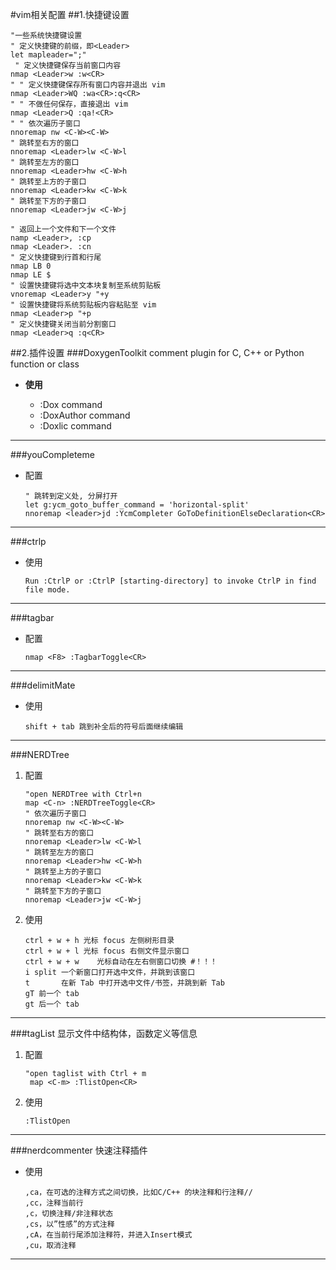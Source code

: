 #vim相关配置
##1.快捷键设置
```
"一些系统快捷键设置
" 定义快捷键的前缀，即<Leader>
let mapleader=";"
 " 定义快捷键保存当前窗口内容
nmap <Leader>w :w<CR>
" " 定义快捷键保存所有窗口内容并退出 vim
nmap <Leader>WQ :wa<CR>:q<CR>
" " 不做任何保存，直接退出 vim
nmap <Leader>Q :qa!<CR>
" " 依次遍历子窗口
nnoremap nw <C-W><C-W>
" 跳转至右方的窗口
nnoremap <Leader>lw <C-W>l
" 跳转至左方的窗口
nnoremap <Leader>hw <C-W>h
" 跳转至上方的子窗口
nnoremap <Leader>kw <C-W>k
" 跳转至下方的子窗口
nnoremap <Leader>jw <C-W>j

" 返回上一个文件和下一个文件
namp <Leader>, :cp
nmap <Leader>. :cn 
" 定义快捷键到行首和行尾
nmap LB 0
nmap LE $
" 设置快捷键将选中文本块复制至系统剪贴板
vnoremap <Leader>y "+y
" 设置快捷键将系统剪贴板内容粘贴至 vim
nmap <Leader>p "+p
" 定义快捷键关闭当前分割窗口
nmap <Leader>q :q<CR>
```

##2.插件设置
###DoxygenToolkit
comment plugin for C, C++ or Python function or class

- **使用**

    - :Dox command 
    - :DoxAuthor command
    - :Doxlic command

----

###youCompleteme
- 配置
    
    ```
    " 跳转到定义处, 分屏打开
    let g:ycm_goto_buffer_command = 'horizontal-split'
    nnoremap <leader>jd :YcmCompleter GoToDefinitionElseDeclaration<CR>
    ```
    
----

###ctrlp

-  使用

    ```
    Run :CtrlP or :CtrlP [starting-directory] to invoke CtrlP in find file mode.
    ```
    
----

###tagbar
- 配置

    ```
    nmap <F8> :TagbarToggle<CR>
    ```
    
    
----

###delimitMate
- 使用

    ```
    shift + tab 跳到补全后的符号后面继续编辑
    ```

    
----

###NERDTree
1. 配置

   ```
   "open NERDTree with Ctrl+n
   map <C-n> :NERDTreeToggle<CR>
   " 依次遍历子窗口
   nnoremap nw <C-W><C-W>
   " 跳转至右方的窗口
   nnoremap <Leader>lw <C-W>l
   " 跳转至左方的窗口
   nnoremap <Leader>hw <C-W>h
   " 跳转至上方的子窗口
   nnoremap <Leader>kw <C-W>k
   " 跳转至下方的子窗口
   nnoremap <Leader>jw <C-W>j
   ```

2. 使用

    ```
    ctrl + w + h 光标 focus 左侧树形目录 
    ctrl + w + l 光标 focus 右侧文件显示窗口
    ctrl + w + w    光标自动在左右侧窗口切换 #！！！
    i split 一个新窗口打开选中文件，并跳到该窗口
    t       在新 Tab 中打开选中文件/书签，并跳到新 Tab
    gT 前一个 tab 
    gt 后一个 tab
    ```
    
    
----

###tagList
显示文件中结构体，函数定义等信息

1. 配置

    ```
    "open taglist with Ctrl + m
     map <C-m> :TlistOpen<CR>
    ```
    
2. 使用

    ```
    :TlistOpen
    ```


----

###nerdcommenter
快速注释插件

- 使用

    ```
    ,ca，在可选的注释方式之间切换，比如C/C++ 的块注释和行注释//
    ,cc，注释当前行
    ,c，切换注释/非注释状态
    ,cs，以”性感”的方式注释
    ,cA，在当前行尾添加注释符，并进入Insert模式
    ,cu，取消注释
    ```
    

    
----

